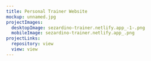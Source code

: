 ```yaml
---
title: Personal Trainer Website
mockup: unnamed.jpg
projectImages:
  desktopImage: sezardino-trainer.netlify.app_-1-.png
  mobileImage: sezardino-trainer.netlify.app_.png
projectLinks:
  repository: view
  view: view
---
```

